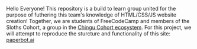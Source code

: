 Hello Everyone! This repository is a build to learn group united for the purpose of futhering this team's knowledge of HTML/CSS/JS website creation! 
Together, we are students of FreeCodeCamp and members of the Sloths Cohort, a group in the [Chingu Cohort ecosystem](https://tropicalchancer.github.io/projectus/). 
For this project, we will attempt to reproduce the sturcture and functionality of this site: [paperbot.ai](https://www.paperbot.ai "paperbot.ai Homepage")
